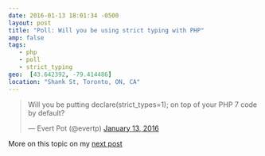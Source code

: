 ```yaml
---
date: 2016-01-13 18:01:34 -0500
layout: post
title: "Poll: Will you be using strict typing with PHP"
amp: false
tags:
   - php
   - poll
   - strict_typing
geo:  [43.642392, -79.414486]
location: "Shank St, Toronto, ON, CA"
---
```


<blockquote class="twitter-tweet" lang="en"><p lang="en" dir="ltr">Will you be putting declare(strict_types=1); on top of your PHP 7 code by default?</p>&mdash; Evert Pot (@evertp) <a href="https://twitter.com/evertp/status/687408773946863616">January 13, 2016</a></blockquote>
<script async src="//platform.twitter.com/widgets.js" charset="utf-8"></script>

More on this topic on my [next post][1]

[1]: /strict-types-pollresults/

